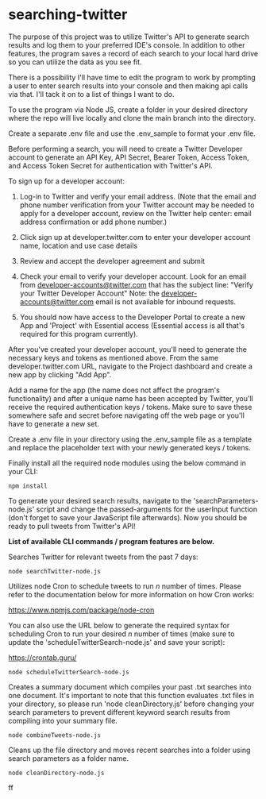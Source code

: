 # searching-twitter
The purpose of this project was to utilize Twitter's API to generate search results and log them to your preferred IDE's console. In addition to other features, the program saves a record of each search to your local hard drive so you can utilize the data as you see fit.

There is a possibility I'll have time to edit the program to work by prompting a user to enter search results into your console and then making api calls via that. I'll tack it on to a list of things I want to do. 

To use the program via Node JS, create a folder in your desired directory where the repo will live locally and clone the main branch into the directory.

Create a separate .env file and use the .env_sample to format your .env file.

Before performing a search, you will need to create a Twitter Developer account to generate an API Key, API Secret, Bearer Token, Access Token, and Access Token Secret for authentication with Twitter's API.

To sign up for a developer account:

1) Log-in to Twitter and verify your email address. (Note that the email and phone number verification from your Twitter account may be needed to apply for a developer account, review on the Twitter help center: email address confirmation or add phone number.)

2) Click sign up at developer.twitter.com to enter your developer account name, location and use case details

3) Review and accept the developer agreement and submit

4) Check your email to verify your developer account. Look for an email from developer-accounts@twitter.com that has the subject line: "Verify your Twitter Developer Account" Note: the developer-accounts@twitter.com email is not available for inbound requests.

5) You should now have access to the Developer Portal to create a new App and 'Project' with Essential access (Essential access is all that's required for this program currently).

After you've created your developer account, you'll need to generate the necessary keys and tokens as mentioned above. From the same developer.twitter.com URL, navigate to the Project dashboard and create a new app by clicking "Add App". 

Add a name for the app (the name does not affect the program's functionality) and after a unique name has been accepted by Twitter, you'll receive the required authentication keys / tokens. Make sure to save these somewhere safe and secret before navigating off the web page or you'll have to generate a new set. 

Create a .env file in your directory using the .env_sample file as a template and replace the placeholder text with your newly generated keys / tokens.

Finally install all the required node modules using the below command in your CLI: 
```
npm install
```

To generate your desired search results, navigate to the 'searchParameters-node.js' script and change the passed-arguments for the userInput function (don't forget to save your JavaScript file afterwards). Now you should be ready to pull tweets from Twitter's API!

**List of available CLI commands / program features are below.**

Searches Twitter for relevant tweets from the past 7 days:
```
node searchTwitter-node.js
```

Utilizes node Cron to schedule tweets to run _n_ number of times. Please refer to the documentation below for more information on how Cron works:

https://www.npmjs.com/package/node-cron

You can also use the URL below to generate the required syntax for scheduling Cron to run your desired _n_ number of times (make sure to update the 'scheduleTwitterSearch-node.js' and save your script): 

https://crontab.guru/

```
node scheduleTwitterSearch-node.js
```

Creates a summary document which compiles your past .txt searches into one document. It's important to note that this function evaluates .txt files in your directory, so please run 'node cleanDirectory.js' before changing your search parameters to prevent different keyword search results from compiling into your summary file.
```
node combineTweets-node.js
```

Cleans up the file directory and moves recent searches into a folder using search parameters as a folder name.
```
node cleanDirectory-node.js
```
ff
